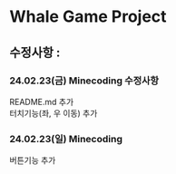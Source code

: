 # Whale Game Project
## 수정사항 :
### 24.02.23(금) Minecoding 수정사항
README.md 추가
<br/>
터치기능(좌, 우 이동) 추가
### 24.02.23(일) Minecoding
버튼기능 추가
